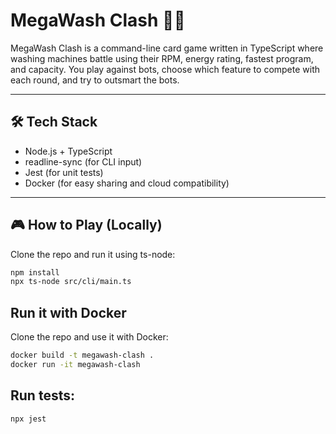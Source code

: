 # MegaWash Clash 🧼🌀

MegaWash Clash is a command-line card game written in TypeScript where washing machines battle using their RPM, energy rating, fastest program, and capacity. You play against bots, choose which feature to compete with each round, and try to outsmart the bots.


---

## 🛠️ Tech Stack

- Node.js + TypeScript
- readline-sync (for CLI input)
- Jest (for unit tests)
- Docker (for easy sharing and cloud compatibility)

---

## 🎮 How to Play (Locally)

Clone the repo and run it using ts-node:

```bash
npm install
npx ts-node src/cli/main.ts
```


## Run it with Docker

Clone the repo and use it with Docker:

```bash
docker build -t megawash-clash .
docker run -it megawash-clash
```

## Run tests:

```bash
npx jest
```

